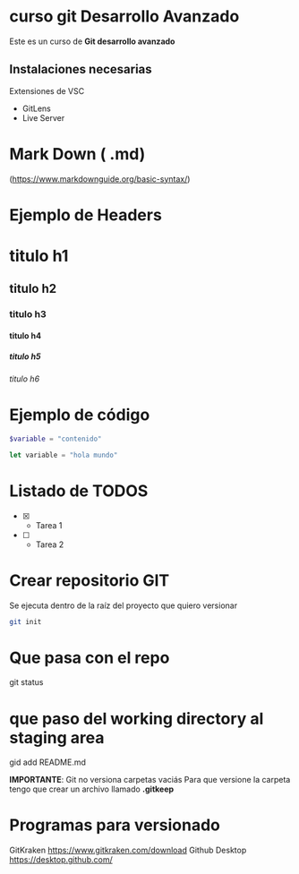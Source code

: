 # curso git Desarrollo Avanzado

Este es un curso de **Git desarrollo avanzado**

## Instalaciones necesarias


Extensiones de VSC

* GitLens
* Live Server

# Mark Down ( .md)
(https://www.markdownguide.org/basic-syntax/)

# Ejemplo de Headers

# titulo h1
## titulo h2
### titulo h3
#### titulo h4
##### titulo h5
###### titulo h6 

# Ejemplo de código

```php
$variable = "contenido"
```
```js
let variable = "hola mundo"
```

# Listado de TODOS

- [x] - Tarea 1
- [  ] - Tarea 2

# Crear repositorio GIT
Se ejecuta dentro de la raíz del proyecto que quiero versionar

```bash
git init
```
# Que pasa con el repo

git status

# que paso del working directory al staging area

gid add README.md

**IMPORTANTE**: Git no versiona carpetas vaciás
Para que versione la carpeta tengo que crear un archivo llamado **.gitkeep**

# Programas para versionado
GitKraken https://www.gitkraken.com/download
Github Desktop https://desktop.github.com/

